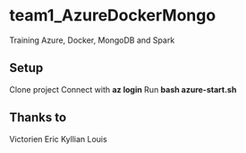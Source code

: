 # team1_AzureDockerMongo
Training Azure, Docker, MongoDB and Spark

## Setup
Clone project
Connect with **az login**
Run **bash azure-start.sh**

## Thanks to
Victorien
Eric
Kyllian
Louis
